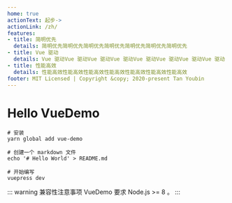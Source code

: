 ```yaml
---
home: true
actionText: 起步->
actionLink: /zh/
features:
- title: 简明优先
  details: 简明优先简明优先简明优先简明优先简明优先简明优先简明优先
- title: Vue 驱动
  details: Vue 驱动Vue 驱动Vue 驱动Vue 驱动Vue 驱动Vue 驱动Vue 驱动Vue 驱动
- title: 性能高效
  details: 性能高效性能高效性能高效性能高效性能高效性能高效性能高效
footer: MIT Licensed | Copyright &copy; 2020-present Tan Youbin
---
```

# Hello VueDemo

```js{2}
# 安装
yarn global add vue-demo

# 创建一个 markdown 文件
echo '# Hello World' > README.md

# 开始编写
vuepress dev

```

::: warning 兼容性注意事项
VueDemo 要求 Node.js >= 8 。
::: 

